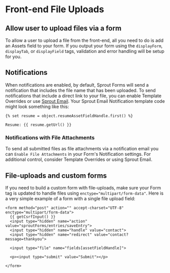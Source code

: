 # Front-end File Uploads

## Allow user to upload files via a form

To allow a user to upload a file from the front-end, all you need to do is add an Assets field to your form. If you output your form using the `displayForm`, `displayTab`, or `displayField` tags, validation and error handling will be setup for you.

## Notifications

When notifications are enabled, by default, Sprout Forms will send a notification that includes the file name that has been uploaded. To send notifications that include a direct link to your file, you can enable Template Overrides or use [Sprout Email]({entry:29:url}). Your Sprout Email Notification template code might look something like this:

``` twig
{% set resume = object.resumeAssetFieldHandle.first() %}

Resume: {{ resume.getUrl() }}
```

### Notifications with File Attachments

To send all submitted files as file attachments via a notification email you can `Enable File Attachments` in your Form's Notification settings. For additional control, consider Template Overrides or using Sprout Email.

## File-uploads and custom forms

If you need to build a custom form with file-uploads, make sure your Form tag is updated to handle files using `enctype="multipart/form-data"`. Here is a very simple example of a form with a single file upload field:

``` twig
<form method="post" action="" accept-charset="UTF-8" enctype="multipart/form-data">
  {{ getCsrfInput() }}
  <input type="hidden" name="action" value="sproutForms/entries/saveEntry">
  <input type="hidden" name="handle" value="contact">
  <input type="hidden" name="redirect" value="contact?message=thankyou">
  
  <input type="file" name="fields[assetFieldHandle]">

  <p><input type="submit" value="Submit"></p>

</form>
```